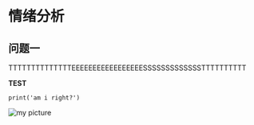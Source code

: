 # 情绪分析
## 问题一
TTTTTTTTTTTTTTEEEEEEEEEEEEEEEEESSSSSSSSSSSSSTTTTTTTTTT

**TEST**

```
print('am i right?')
```

![my picture](w3/stars-emotions.png)
